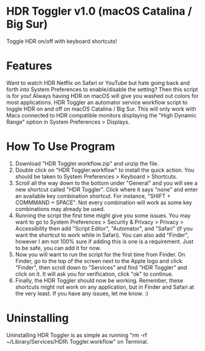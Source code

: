 # HDR Toggler v1.0 (macOS Catalina / Big Sur)
Toggle HDR on/off with keyboard shortcuts!

# Features
Want to watch HDR Netflix on Safari or YouTube but hate going back and forth into System Preferences to enable/disable the setting?  Then this script is for you!  Always having HDR on macOS will give you washed out colors for most applications.  HDR Toggler an automator service workflow script to toggle HDR on and off on macOS Catalina / Big Sur.  This will only work with Macs connected to HDR compatible monitors displaying the "High Dynamic Range" option in System Preferences > Displays.

# How To Use Program
1. Download "HDR Toggler.workflow.zip" and unzip the file.
2. Double click on "HDR Toggler.workflow" to install the quick action.  You should be taken to System Preferences > Keyboard > Shortcuts.
3. Scroll all the way down to the bottom under "General" and you will see a new shortcut called "HDR Toggler".  Click where it says "none" and enter an available key combination shortcut.  For instance, "SHIFT + COMMMAND + SPACE". Not every combination will work as some key combinations may already be used.
4. Running the script the first time might give you some issues.  You may want to go to System Preferences > Security & Privacy > Privacy > Accessibility then add "Script Editor", "Automator", and "Safari" (if you want the shortcut to work while in Safari).  You can also add "Finder", however I am not 100% sure if adding this is one is a requirement.  Just to be safe, you can add it for now.
5. Now you will want to run the script for the first time from Finder.  On Finder, go to the top of the screen next to the Apple logo and click "Finder", then scroll down to "Services" and find "HDR Toggler" and click on it.  It will ask you for verification, click "ok" to continue.
6. Finally, the HDR Toggler should now be working.  Remember, these shortcuts might not work on any application, but in Finder and Safari at the very least.  If you have any issues, let me know. :)

# Uninstalling
Uninstalling HDR Toggler is as simple as running "rm -rf ~/Library/Services/HDR\ Toggler.workflow" on Terminal.
